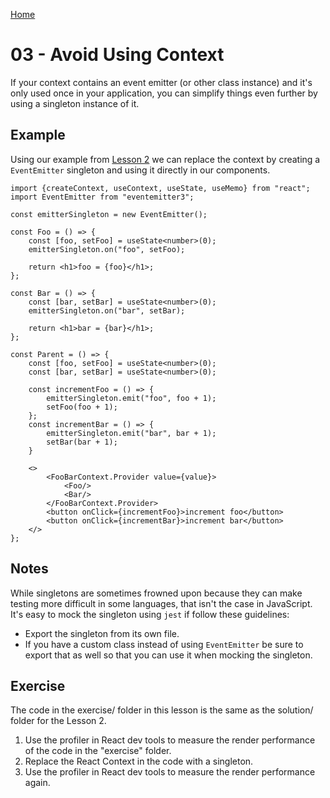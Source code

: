 [Home](../README.md)

# 03 - Avoid Using Context

If your context contains an event emitter (or other class instance) and it's only 
used once in your application, you can simplify things even further by using a
singleton instance of it.

## Example

Using our example from [Lesson 2](../lesson-02/README.md) we can replace the context
by creating a `EventEmitter` singleton and using it directly in our components.

```tsx
import {createContext, useContext, useState, useMemo} from "react";
import EventEmitter from "eventemitter3";

const emitterSingleton = new EventEmitter();

const Foo = () => {
    const [foo, setFoo] = useState<number>(0);
    emitterSingleton.on("foo", setFoo);

    return <h1>foo = {foo}</h1>;
};

const Bar = () => {
    const [bar, setBar] = useState<number>(0);
    emitterSingleton.on("bar", setBar);

    return <h1>bar = {bar}</h1>;
};

const Parent = () => {
    const [foo, setFoo] = useState<number>(0);
    const [bar, setBar] = useState<number>(0);

    const incrementFoo = () => {
        emitterSingleton.emit("foo", foo + 1);
        setFoo(foo + 1);
    };
    const incrementBar = () => {
        emitterSingleton.emit("bar", bar + 1);
        setBar(bar + 1);
    }

    <>
        <FooBarContext.Provider value={value}>
            <Foo/>
            <Bar/>
        </FooBarContext.Provider>
        <button onClick={incrementFoo}>increment foo</button>
        <button onClick={incrementBar}>increment bar</button>
    </>
};
```

## Notes

While singletons are sometimes frowned upon because they can make testing more
difficult in some languages, that isn't the case in JavaScript. It's easy to mock
the singleton using `jest` if follow these guidelines:

- Export the singleton from its own file.
- If you have a custom class instead of using `EventEmitter` be sure to export
  that as well so that you can use it when mocking the singleton.

## Exercise

The code in the exercise/ folder in this lesson is the same as the solution/ folder
for the Lesson 2.

1. Use the profiler in React dev tools to measure the render performance of the
code in the "exercise" folder.
2. Replace the React Context in the code with a singleton.
3. Use the profiler in React dev tools to measure the render performance again.
